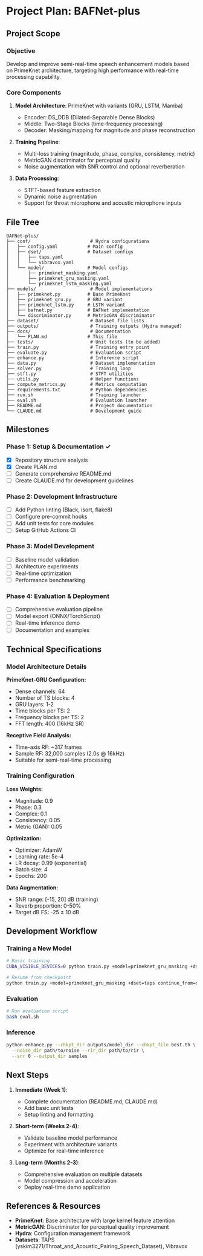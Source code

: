 # Project Plan: BAFNet-plus

## Project Scope

### Objective
Develop and improve semi-real-time speech enhancement models based on PrimeKnet architecture, targeting high performance with real-time processing capability.

### Core Components
1. **Model Architecture**: PrimeKnet with variants (GRU, LSTM, Mamba)
   - Encoder: DS_DDB (Dilated-Separable Dense Blocks)
   - Middle: Two-Stage Blocks (time-frequency processing)
   - Decoder: Masking/mapping for magnitude and phase reconstruction

2. **Training Pipeline**:
   - Multi-loss training (magnitude, phase, complex, consistency, metric)
   - MetricGAN discriminator for perceptual quality
   - Noise augmentation with SNR control and optional reverberation

3. **Data Processing**:
   - STFT-based feature extraction
   - Dynamic noise augmentation
   - Support for throat microphone and acoustic microphone inputs

## File Tree

```
BAFNet-plus/
├── conf/                      # Hydra configurations
│   ├── config.yaml           # Main config
│   ├── dset/                 # Dataset configs
│   │   ├── taps.yaml
│   │   └── vibravox.yaml
│   └── model/                # Model configs
│       ├── primeknet_masking.yaml
│       ├── primeknet_gru_masking.yaml
│       └── primeknet_lstm_masking.yaml
├── models/                    # Model implementations
│   ├── primeknet.py          # Base PrimeKnet
│   ├── primeknet_gru.py      # GRU variant
│   ├── primeknet_lstm.py     # LSTM variant
│   ├── bafnet.py             # BAFNet implementation
│   └── discriminator.py      # MetricGAN discriminator
├── dataset/                   # Dataset file lists
├── outputs/                   # Training outputs (Hydra managed)
├── docs/                      # Documentation
│   └── PLAN.md               # This file
├── tests/                     # Unit tests (to be added)
├── train.py                   # Training entry point
├── evaluate.py                # Evaluation script
├── enhance.py                 # Inference script
├── data.py                    # Dataset implementation
├── solver.py                  # Training loop
├── stft.py                    # STFT utilities
├── utils.py                   # Helper functions
├── compute_metrics.py         # Metrics computation
├── requirements.txt           # Python dependencies
├── run.sh                     # Training launcher
├── eval.sh                    # Evaluation launcher
├── README.md                  # Project documentation
└── CLAUDE.md                  # Development guide
```

## Milestones

### Phase 1: Setup & Documentation ✓
- [x] Repository structure analysis
- [x] Create PLAN.md
- [ ] Generate comprehensive README.md
- [ ] Create CLAUDE.md for development guidelines

### Phase 2: Development Infrastructure
- [ ] Add Python linting (Black, isort, flake8)
- [ ] Configure pre-commit hooks
- [ ] Add unit tests for core modules
- [ ] Setup GitHub Actions CI

### Phase 3: Model Development
- [ ] Baseline model validation
- [ ] Architecture experiments
- [ ] Real-time optimization
- [ ] Performance benchmarking

### Phase 4: Evaluation & Deployment
- [ ] Comprehensive evaluation pipeline
- [ ] Model export (ONNX/TorchScript)
- [ ] Real-time inference demo
- [ ] Documentation and examples

## Technical Specifications

### Model Architecture Details

**PrimeKnet-GRU Configuration:**
- Dense channels: 64
- Number of TS blocks: 4
- GRU layers: 1-2
- Time blocks per TS: 2
- Frequency blocks per TS: 2
- FFT length: 400 (16kHz SR)

**Receptive Field Analysis:**
- Time-axis RF: ~317 frames
- Sample RF: 32,000 samples (2.0s @ 16kHz)
- Suitable for semi-real-time processing

### Training Configuration

**Loss Weights:**
- Magnitude: 0.9
- Phase: 0.3
- Complex: 0.1
- Consistency: 0.05
- Metric (GAN): 0.05

**Optimization:**
- Optimizer: AdamW
- Learning rate: 5e-4
- LR decay: 0.99 (exponential)
- Batch size: 4
- Epochs: 200

**Data Augmentation:**
- SNR range: [-15, 20] dB (training)
- Reverb proportion: 0-50%
- Target dB FS: -25 ± 10 dB

## Development Workflow

### Training a New Model
```bash
# Basic training
CUDA_VISIBLE_DEVICES=0 python train.py +model=primeknet_gru_masking +dset=taps

# Resume from checkpoint
python train.py +model=primeknet_gru_masking +dset=taps continue_from=outputs/checkpoint_dir
```

### Evaluation
```bash
# Run evaluation script
bash eval.sh
```

### Inference
```bash
python enhance.py --chkpt_dir outputs/model_dir --chkpt_file best.th \
  --noise_dir path/to/noise --rir_dir path/to/rir \
  --snr 0 --output_dir samples
```

## Next Steps

1. **Immediate (Week 1)**:
   - Complete documentation (README.md, CLAUDE.md)
   - Add basic unit tests
   - Setup linting and formatting

2. **Short-term (Weeks 2-4)**:
   - Validate baseline model performance
   - Experiment with architecture variants
   - Optimize for real-time inference

3. **Long-term (Months 2-3)**:
   - Comprehensive evaluation on multiple datasets
   - Model compression and acceleration
   - Deploy real-time demo application

## References & Resources

- **PrimeKnet**: Base architecture with large kernel feature attention
- **MetricGAN**: Discriminator for perceptual quality improvement
- **Hydra**: Configuration management framework
- **Datasets**: TAPS (yskim3271/Throat_and_Acoustic_Pairing_Speech_Dataset), Vibravox
